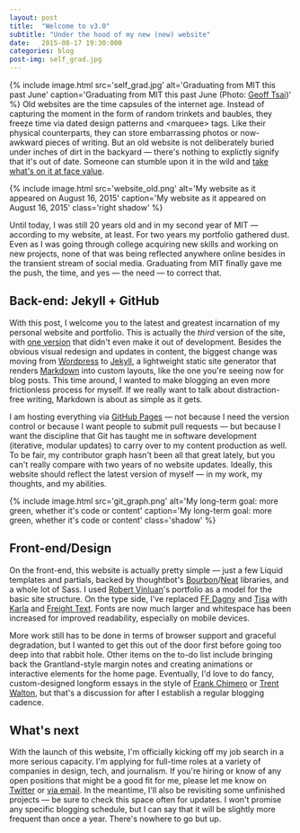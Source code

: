```yaml
---
layout: post
title:  "Welcome to v3.0"
subtitle: "Under the hood of my new (new) website"
date:   2015-08-17 19:30:000
categories: blog
post-img: self_grad.jpg
---
```


{% include image.html src='self_grad.jpg' alt='Graduating from MIT this past June' caption='Graduating from MIT this past June (Photo: <a href="//www.flickr.com/photos/geoff-tsai/sets/72157653676210788/">Geoff Tsai</a>)' %}
Old websites are the time capsules of the internet age. Instead of capturing the moment in the form of random trinkets and baubles, they freeze time via dated design patterns and &lt;marquee&gt; tags. Like their physical counterparts, they can store embarrassing photos or now-awkward pieces of writing. But an old website is not deliberately buried under inches of dirt in the backyard — there's nothing to explictly signify that it's out of date. Someone can stumble upon it in the wild and [take what's on it at face value](//i0.kym-cdn.com/photos/images/newsfeed/000/428/075/30a.jpeg).

{% include image.html src='website_old.png' alt='My website as it appeared on August 16, 2015' caption='My website as it appeared on August 16, 2015' class='right shadow' %}

Until today, I was still 20 years old and in my second year of MIT — according to my website, at least. For two years my portfolio gathered dust. Even as I was going through college acquiring new skills and working on new projects, none of that was being reflected anywhere online besides in the transient stream of social media. Graduating from MIT finally gave me the push, the time, and yes — the need — to correct that.

## Back-end: Jekyll + GitHub

With this post, I welcome you to the latest and greatest incarnation of my personal website and portfolio. This is actually the *third* version of the site, with [one version](//github.com/s2tephen/stephensuen.com/tree/v1) that didn't even make it out of development. Besides the obvious visual redesign and updates in content, the biggest change was moving from [Wordpress](//wordpress.org) to [Jekyll](//jekyllrb.com), a lightweight static site generator that renders [Markdown](//daringfireball.net/projects/markdown) into custom layouts, like the one you're seeing now for blog posts. This time around, I wanted to make blogging an even more frictionless process for myself. If we really want to talk about distraction-free writing, Markdown is about as simple as it gets.

I am hosting everything via [GitHub Pages](//github.com/s2tephen/stephensuen.com) — not because I need the version control or because I want people to submit pull requests — but because I want the discipline that Git has taught me in software development (iterative, modular updates) to carry over to my content production as well. To be fair, my contributor graph hasn't been all that great lately, but you can't really compare with two years of no website updates. Ideally, this website should reflect the latest version of myself — in my work, my thoughts, and my abilities.

{% include image.html src='git_graph.png' alt='My long-term goal: more green, whether it\'s code or content' caption='My long-term goal: more green, whether it\'s code or content' class='shadow' %}

## Front-end/Design

On the front-end, this website is actually pretty simple — just a few Liquid templates and partials, backed by thoughtbot's [Bourbon](//bourbon.io)/[Neat](//neat.bourbon.io) libraries, and a whole lot of Sass. I used [Robert Vinluan](//robertvinluan.com)'s portfolio as a model for the basic site structure. On the type side, I've replaced [FF Dagny](//www.fontfont.com/fonts/dagny) and [Tisa](//www.fontfont.com/fonts/tisa) with [Karla](//www.google.com/fonts/specimen/Karla) and [Freight Text](//www.dardenstudio.com/typefaces/freight_text). Fonts are now much larger and whitespace has been increased for improved readability, especially on mobile devices.

More work still has to be done in terms of browser support and graceful degradation, but I wanted to get this out of the door first before going too deep into that rabbit hole. Other items on the to-do list include bringing back the Grantland-style margin notes and creating animations or interactive elements for the home page. Eventually, I'd love to do fancy, custom-designed longform essays in the style of [Frank Chimero](//frankchimero.com/writing) or [Trent Walton](//trentwalton.com/category/articles), but that's a discussion for after I establish a regular blogging cadence.

## What's next

With the launch of this website, I'm officially kicking off my job search in a more serious capacity. I'm applying for full-time roles at a variety of companies in design, tech, and journalism. If you're hiring or know of any open positions that might be a good fit for me, please let me know on [Twitter](//twitter.com/intent/tweet?screen_name=s2tephen) or [via email](mailto:ssuen@mit.edu). In the meantime, I'll also be revisiting some unfinished projects — be sure to check this space often for updates. I won't promise any specific blogging schedule, but I can say that it will be slightly more frequent than once a year. There's nowhere to go but up.